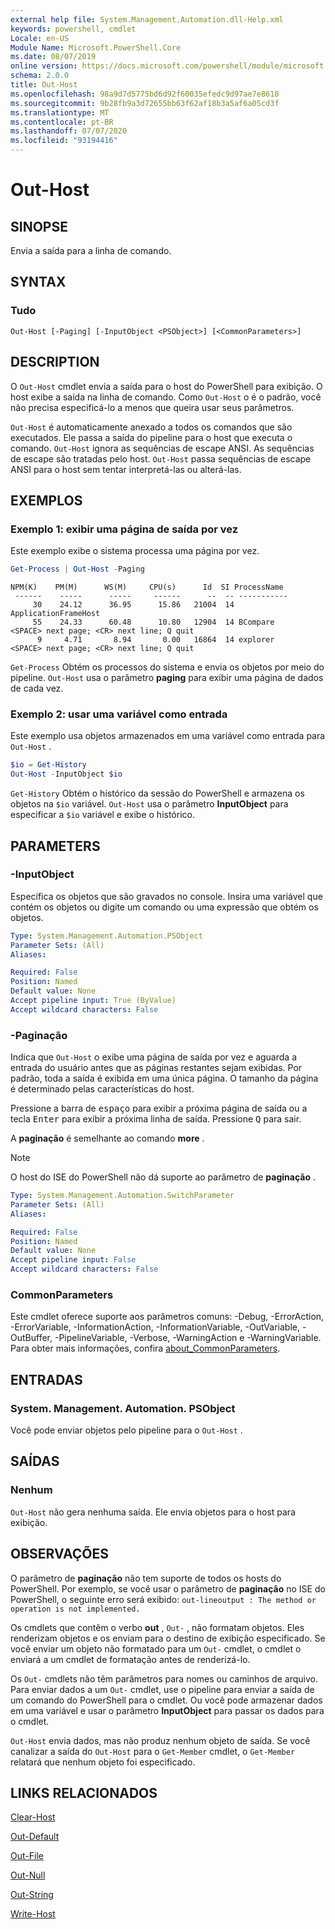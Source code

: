 ```yaml
---
external help file: System.Management.Automation.dll-Help.xml
keywords: powershell, cmdlet
Locale: en-US
Module Name: Microsoft.PowerShell.Core
ms.date: 08/07/2019
online version: https://docs.microsoft.com/powershell/module/microsoft.powershell.core/out-host?view=powershell-6&WT.mc_id=ps-gethelp
schema: 2.0.0
title: Out-Host
ms.openlocfilehash: 98a9d7d5775bd6d92f60035efedc9d97ae7e8618
ms.sourcegitcommit: 9b28fb9a3d72655bb63f62af18b3a5af6a05cd3f
ms.translationtype: MT
ms.contentlocale: pt-BR
ms.lasthandoff: 07/07/2020
ms.locfileid: "93194416"
---
```

# Out-Host

## SINOPSE
Envia a saída para a linha de comando.

## SYNTAX

### Tudo

```
Out-Host [-Paging] [-InputObject <PSObject>] [<CommonParameters>]
```

## DESCRIPTION

O `Out-Host` cmdlet envia a saída para o host do PowerShell para exibição. O host exibe a saída na linha de comando. Como `Out-Host` o é o padrão, você não precisa especificá-lo a menos que queira usar seus parâmetros.

`Out-Host` é automaticamente anexado a todos os comandos que são executados. Ele passa a saída do pipeline para o host que executa o comando. `Out-Host` ignora as sequências de escape ANSI. As sequências de escape são tratadas pelo host. `Out-Host` passa sequências de escape ANSI para o host sem tentar interpretá-las ou alterá-las.

## EXEMPLOS

### Exemplo 1: exibir uma página de saída por vez

Este exemplo exibe o sistema processa uma página por vez.

```powershell
Get-Process | Out-Host -Paging
```

```Output
NPM(K)    PM(M)      WS(M)     CPU(s)      Id  SI ProcessName
 ------    -----      -----     ------      --  -- -----------
     30    24.12      36.95      15.86   21004  14 ApplicationFrameHost
     55    24.33      60.48      10.80   12904  14 BCompare
<SPACE> next page; <CR> next line; Q quit
      9     4.71       8.94       0.00   16864  14 explorer
<SPACE> next page; <CR> next line; Q quit
```

`Get-Process` Obtém os processos do sistema e envia os objetos por meio do pipeline. `Out-Host` usa o parâmetro **paging** para exibir uma página de dados de cada vez.

### Exemplo 2: usar uma variável como entrada

Este exemplo usa objetos armazenados em uma variável como entrada para `Out-Host` .

```powershell
$io = Get-History
Out-Host -InputObject $io
```

`Get-History` Obtém o histórico da sessão do PowerShell e armazena os objetos na `$io` variável.
`Out-Host` usa o parâmetro **InputObject** para especificar a `$io` variável e exibe o histórico.

## PARAMETERS

### -InputObject

Especifica os objetos que são gravados no console. Insira uma variável que contém os objetos ou digite um comando ou uma expressão que obtém os objetos.

```yaml
Type: System.Management.Automation.PSObject
Parameter Sets: (All)
Aliases:

Required: False
Position: Named
Default value: None
Accept pipeline input: True (ByValue)
Accept wildcard characters: False
```

### -Paginação

Indica que `Out-Host` o exibe uma página de saída por vez e aguarda a entrada do usuário antes que as páginas restantes sejam exibidas. Por padrão, toda a saída é exibida em uma única página. O tamanho da página é determinado pelas características do host.

Pressione a barra de <kbd>espaço</kbd> para exibir a próxima página de saída ou a tecla <kbd>Enter</kbd> para exibir a próxima linha de saída. Pressione <kbd>Q</kbd> para sair.

A **paginação** é semelhante ao comando **more** .

> [!NOTE]
> O host do ISE do PowerShell não dá suporte ao parâmetro de **paginação** .

```yaml
Type: System.Management.Automation.SwitchParameter
Parameter Sets: (All)
Aliases:

Required: False
Position: Named
Default value: None
Accept pipeline input: False
Accept wildcard characters: False
```

### CommonParameters

Este cmdlet oferece suporte aos parâmetros comuns: -Debug, -ErrorAction, -ErrorVariable, -InformationAction, -InformationVariable, -OutVariable, -OutBuffer, -PipelineVariable, -Verbose, -WarningAction e -WarningVariable. Para obter mais informações, confira [about_CommonParameters](https://go.microsoft.com/fwlink/?LinkID=113216).

## ENTRADAS

### System. Management. Automation. PSObject

Você pode enviar objetos pelo pipeline para o `Out-Host` .

## SAÍDAS

### Nenhum

`Out-Host` não gera nenhuma saída. Ele envia objetos para o host para exibição.

## OBSERVAÇÕES

O parâmetro de **paginação** não tem suporte de todos os hosts do PowerShell. Por exemplo, se você usar o parâmetro de **paginação** no ISE do PowerShell, o seguinte erro será exibido: `out-lineoutput : The method or operation is not implemented.`

Os cmdlets que contêm o verbo **out** , `Out-` , não formatam objetos. Eles renderizam objetos e os enviam para o destino de exibição especificado. Se você enviar um objeto não formatado para um `Out-` cmdlet, o cmdlet o enviará a um cmdlet de formatação antes de renderizá-lo.

Os `Out-` cmdlets não têm parâmetros para nomes ou caminhos de arquivo. Para enviar dados a um `Out-` cmdlet, use o pipeline para enviar a saída de um comando do PowerShell para o cmdlet. Ou você pode armazenar dados em uma variável e usar o parâmetro **InputObject** para passar os dados para o cmdlet.

`Out-Host` envia dados, mas não produz nenhum objeto de saída. Se você canalizar a saída do `Out-Host` para o `Get-Member` cmdlet, o `Get-Member` relatará que nenhum objeto foi especificado.

## LINKS RELACIONADOS

[Clear-Host](Clear-Host.md)

[Out-Default](Out-Default.md)

[Out-File](../Microsoft.PowerShell.Utility/Out-File.md)

[Out-Null](Out-Null.md)

[Out-String](../Microsoft.PowerShell.Utility/Out-String.md)

[Write-Host](../Microsoft.PowerShell.Utility/Write-Host.md)
